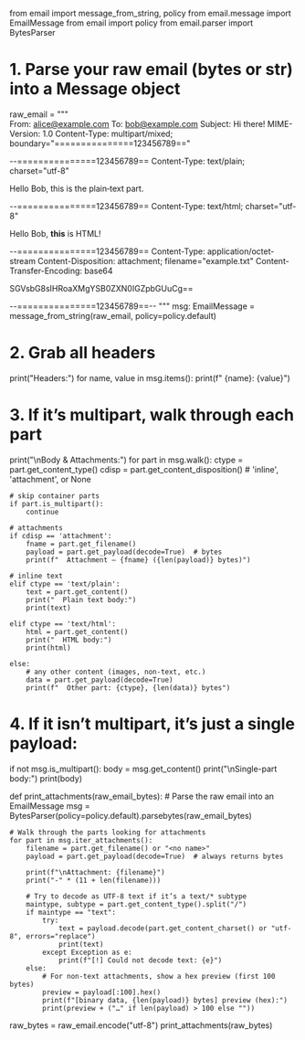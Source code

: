 from email import message_from_string, policy
from email.message import EmailMessage
from email import policy
from email.parser import BytesParser

# 1. Parse your raw email (bytes or str) into a Message object
raw_email = """\
From: alice@example.com
To: bob@example.com
Subject: Hi there!
MIME-Version: 1.0
Content-Type: multipart/mixed; boundary="===============123456789=="

--===============123456789==
Content-Type: text/plain; charset="utf-8"

Hello Bob, this is the plain‑text part.

--===============123456789==
Content-Type: text/html; charset="utf-8"

<html><body><p>Hello Bob, <strong>this</strong> is HTML!</p></body></html>

--===============123456789==
Content-Type: application/octet-stream
Content-Disposition: attachment; filename="example.txt"
Content-Transfer-Encoding: base64

SGVsbG8sIHRoaXMgYSB0ZXN0IGZpbGUuCg==

--===============123456789==--
"""
msg: EmailMessage = message_from_string(raw_email, policy=policy.default)

# 2. Grab all headers
print("Headers:")
for name, value in msg.items():
    print(f"  {name}: {value}")

# 3. If it’s multipart, walk through each part
print("\nBody & Attachments:")
for part in msg.walk():
    ctype = part.get_content_type()
    cdisp = part.get_content_disposition()  # 'inline', 'attachment', or None

    # skip container parts
    if part.is_multipart():
        continue

    # attachments
    if cdisp == 'attachment':
        fname = part.get_filename()
        payload = part.get_payload(decode=True)  # bytes
        print(f"  Attachment — {fname} ({len(payload)} bytes)")

    # inline text
    elif ctype == 'text/plain':
        text = part.get_content()
        print("  Plain text body:")
        print(text)

    elif ctype == 'text/html':
        html = part.get_content()
        print("  HTML body:")
        print(html)

    else:
        # any other content (images, non‑text, etc.)
        data = part.get_payload(decode=True)
        print(f"  Other part: {ctype}, {len(data)} bytes")

# 4. If it isn’t multipart, it’s just a single payload:
if not msg.is_multipart():
    body = msg.get_content()
    print("\nSingle-part body:")
    print(body)

def print_attachments(raw_email_bytes):
    # Parse the raw email into an EmailMessage
    msg = BytesParser(policy=policy.default).parsebytes(raw_email_bytes)

    # Walk through the parts looking for attachments
    for part in msg.iter_attachments():
        filename = part.get_filename() or "<no name>"
        payload = part.get_payload(decode=True)  # always returns bytes

        print(f"\nAttachment: {filename}")
        print("-" * (11 + len(filename)))

        # Try to decode as UTF‑8 text if it’s a text/* subtype
        maintype, subtype = part.get_content_type().split("/")
        if maintype == "text":
            try:
                text = payload.decode(part.get_content_charset() or "utf-8", errors="replace")
                print(text)
            except Exception as e:
                print(f"[!] Could not decode text: {e}")
        else:
            # For non-text attachments, show a hex preview (first 100 bytes)
            preview = payload[:100].hex()
            print(f"[binary data, {len(payload)} bytes] preview (hex):")
            print(preview + ("…" if len(payload) > 100 else ""))

raw_bytes = raw_email.encode("utf-8")
print_attachments(raw_bytes)
